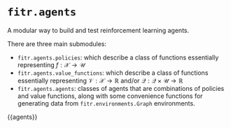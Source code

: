# `fitr.agents`

A modular way to build and test reinforcement learning agents.

There are three main submodules:

- `fitr.agents.policies`: which describe a class of functions essentially representing $f:\mathcal X \to \mathcal U$
- `fitr.agents.value_functions`: which describe a class of functions essentially representing $\mathcal V: \mathcal X \to \mathbb R$ and/or $\mathcal Q: \mathcal Q \times \mathcal U \to \mathbb R$
- `fitr.agents.agents`: classes of agents that are combinations of policies and value functions, along with some convenience functions for generating data from `fitr.environments.Graph` environments.

{{agents}}
